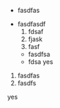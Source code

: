 * fasdfas
- fasdfasdf
	1. fdsaf
	2. fjask
	3. fasf
	* fasdfsa
	* fdsa
yes
1. fasdfas
2. fasdfs

yes
